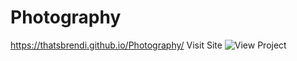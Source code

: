 # Photography
https://thatsbrendi.github.io/Photography/ Visit Site
![View Project](https://github.com/brendi96/Blog-Metro/assets/144172654/8ace4e54-f49b-437f-97bf-a2d35e464b5d)
